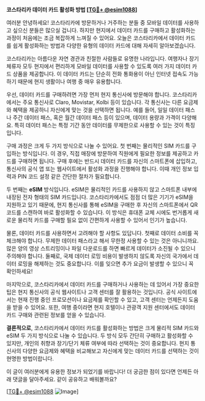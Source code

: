 **코스타리카 데이터 카드 활성화 방법 [[TG💪+ @esim1088](https://t.me/s/esim1088)]**

여러분 안녕하세요! 코스타리카에 방문하거나 거주하는 분들 중 모바일 데이터를 사용하고 싶으신 분들은 많으실 겁니다. 하지만 현지에서 데이터 카드를 구매하고 활성화하는 과정이 처음에는 조금 복잡하게 느껴질 수 있어요. 오늘은 코스타리카에서 데이터 카드를 쉽게 활성화하는 방법과 다양한 유형의 데이터 카드에 대해 자세히 알아보겠습니다.

코스타리카는 아름다운 자연 경관과 친절한 사람들로 유명한 나라입니다. 여행자나 장기 체류자 모두 현지에서 편리하게 모바일 데이터를 사용할 수 있도록 여러 가지 데이터 카드 상품을 제공합니다. 이 데이터 카드는 단순히 전화 통화용이 아닌 인터넷 접속도 가능하기 때문에 현지 생활이나 여행 중 매우 유용합니다.

우선, 데이터 카드를 구매하려면 가장 먼저 현지 통신사에 방문해야 합니다. 코스타리카에서는 주요 통신사로 Claro, Movistar, Kolbi 등이 있습니다. 각 통신사는 다른 요금제와 혜택을 제공하니 자신에게 맞는 것을 선택하면 됩니다. 예를 들어, 일일 데이터 패스나 주간 데이터 패스, 혹은 월간 데이터 패스 등이 있으며, 데이터 용량과 가격이 다양해요. 특히 데이터 패스는 특정 기간 동안 데이터를 무제한으로 사용할 수 있는 것이 특징입니다.

구매 과정은 크게 두 가지 방식으로 나눌 수 있어요. 첫 번째는 물리적인 SIM 카드를 구입하는 방식입니다. 이 경우, 직접 매장에 방문하여 직원에게 필요한 정보를 제공하고 카드를 구매하면 됩니다. 구매 후에는 반드시 데이터 카드를 자신의 스마트폰에 삽입하고, 통신사의 공식 앱 또는 웹사이트에서 활성화 과정을 진행해야 합니다. 이때 개인 정보 입력과 PIN 코드 설정 같은 간단한 절차가 필요합니다.

두 번째는 **eSIM** 방식입니다. eSIM은 물리적인 카드를 사용하지 않고 스마트폰 내부에 내장된 전자 형태의 SIM 카드입니다. 코스타리카에서도 점점 더 많은 기기가 eSIM을 지원하고 있기 때문에, 현지 통신사를 통해 eSIM을 구매한 후 자신의 스마트폰에서 QR 코드를 스캔하여 바로 활성화할 수 있습니다. 이 방식은 휴대폰 교체 시에도 번거롭게 새로운 물리적 카드를 구매할 필요 없이 간편하게 사용할 수 있어서 인기가 높습니다.

물론, 데이터 카드를 사용하면서 고려해야 할 사항도 있답니다. 첫째로 데이터 소비를 꼭 체크해야 합니다. 무제한 데이터 패스라고 해서 무한정 사용할 수 있는 것은 아니니까요. 많은 양의 영상 스트리밍이나 파일 다운로드를 하면 빠르게 데이터가 소진될 수 있으니 주의해야 합니다. 둘째로, 국제 데이터 로밍 비용이 발생하지 않도록 자신의 국가에서 데이터 로밍을 해제하는 것도 중요합니다. 이를 잊으면 추가 요금이 발생할 수 있으니 꼭 확인하세요!

마지막으로, 코스타리카에서 데이터 카드를 구매하거나 사용하는 데 있어서 가장 중요한 팁은 현지 통신사의 공식 웹사이트나 고객 센터를 잘 활용하는 것입니다. 공식 사이트에서는 현재 진행 중인 프로모션이나 요금제를 확인할 수 있고, 고객 센터는 언제든지 도움을 받을 수 있어요. 또한, 여행 중이라면 현지 호텔이나 관광객 지원 센터에서도 데이터 카드 구매와 관련된 정보를 얻을 수 있습니다.

**결론적으로**, 코스타리카에서 데이터 카드를 활성화하는 방법은 크게 물리적 SIM 카드와 eSIM 두 가지 방식으로 나눌 수 있습니다. 두 방식 모두 간단히 구매하고 활성화할 수 있지만, 개인의 취향과 장기/단기 체류 여부에 따라 선택하는 것이 중요합니다. 현지 통신사의 다양한 요금제와 혜택을 비교해보고 자신에게 맞는 데이터 카드를 선택하는 것이 현명한 방법이랍니다.

이 글이 여러분에게 유용한 정보가 되었기를 바랍니다! 더 궁금한 점이 있다면 언제든 아래 댓글을 달아주세요. 같이 공유하고 배워볼까요? 

[[TG💪+ @esim1088](https://t.me/s/esim1088) ![Image](https://i.postimg.cc/Y0z9fWf4/image.png)]
